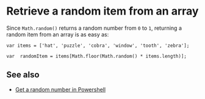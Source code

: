 ﻿# Retrieve a random item from an array

Since `Math.random()` returns a random number from `0` to `1`, returning a random item from an array is as easy as:

    var items = ['hat', 'puzzle', 'cobra', 'window', 'tooth', 'zebra'];

    var  randomItem = items[Math.floor(Math.random() * items.length)];

## See also

- [Get a random number in Powershell](../powershell/Random.md)
